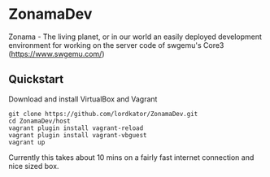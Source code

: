 # ZonamaDev

Zonama - The living planet, or in our world an easily deployed development environment for working on the server code of swgemu's Core3 (https://www.swgemu.com/)

## Quickstart

Download and install VirtualBox and Vagrant

```
git clone https://github.com/lordkator/ZonamaDev.git
cd ZonamaDev/host
vagrant plugin install vagrant-reload
vagrant plugin install vagrant-vbguest
vagrant up
```

Currently this takes about 10 mins on a fairly fast internet connection and nice sized box.

